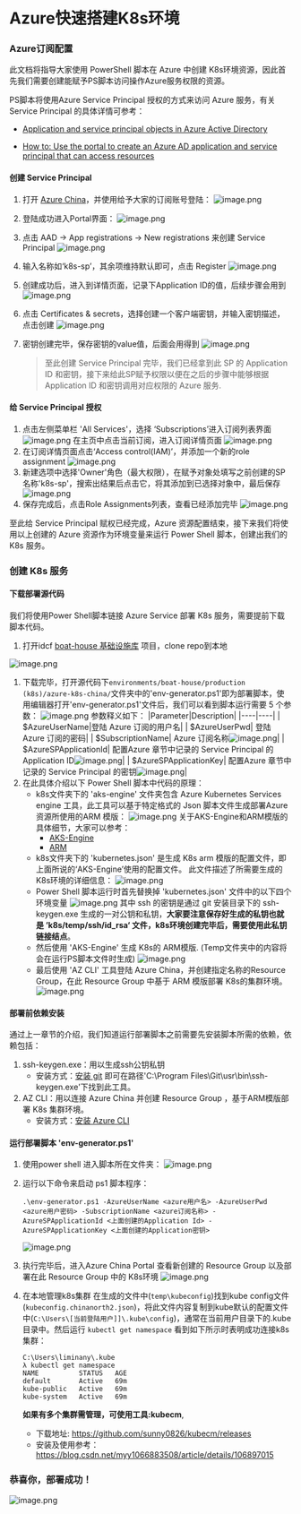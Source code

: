 # Azure快速搭建K8s环境

### Azure订阅配置
此文档将指导大家使用 PowerShell 脚本在 Azure 中创建 K8s环境资源，因此首先我们需要创建能赋予PS脚本访问操作Azure服务权限的资源。

PS脚本将使用Azure Service Principal 授权的方式来访问 Azure 服务，有关 Service Principal 的具体详情可参考：

- [Application and service principal objects in Azure Active Directory](https://docs.microsoft.com/en-us/azure/active-directory/develop/app-objects-and-service-principals#service-principal-object)

- [How to: Use the portal to create an Azure AD application and service principal that can access resources](https://docs.microsoft.com/en-us/azure/active-directory/develop/howto-create-service-principal-portal)


#### 创建 Service Principal
1. 打开 [Azure China](https://portal.azure.cn/)，并使用给予大家的订阅账号登陆：
![image.png](images/k8s-setup-01.png)
1. 登陆成功进入Portal界面：
![image.png](images/k8s-setup-02.png)
1. 点击 AAD -> App registrations -> New registrations 来创建 Service Principal
![image.png](images/k8s-setup-03.png)
1. 输入名称如‘k8s-sp’，其余项维持默认即可，点击 Register
![image.png](images/k8s-setup-04.png)
1. 创建成功后，进入到详情页面，记录下Application ID的值，后续步骤会用到
![image.png](images/k8s-setup-05.png)
1. 点击 Certificates & secrets，选择创建一个客户端密钥，并输入密钥描述，点击创建
![image.png](images/k8s-setup-06.png)
1. 密钥创建完毕，保存密钥的value值，后面会用得到
![image.png](images/k8s-setup-07.png)

    >至此创建 Service Principal 完毕，我们已经拿到此 SP 的 Application ID 和密钥，接下来给此SP赋予权限以便在之后的步骤中能够根据 Application ID 和密钥调用对应权限的 Azure 服务.

#### 给 Service Principal 授权
1. 点击左侧菜单栏 'All Services'，选择 ‘Subscriptions’进入订阅列表界面
![image.png](images/k8s-setup-08.png)
在主页中点击当前订阅，进入订阅详情页面
![image.png](images/k8s-setup-09.png)
1. 在订阅详情页面点击‘Access control(IAM)’，并添加一个新的role assignment
![image.png](images/k8s-setup-10.png)
1. 新建选项中选择'Owner'角色（最大权限），在赋予对象处填写之前创建的SP名称'k8s-sp'，搜索出结果后点击它，将其添加到已选择对象中，最后保存
![image.png](images/k8s-setup-11.png)
1. 保存完成后，点击Role Assignments列表，查看已经添加完毕
![image.png](images/k8s-setup-12.png)

至此给 Service Principal 赋权已经完成，Azure 资源配置结束，接下来我们将使用以上创建的 Azure 资源作为环境变量来运行 Power Shell 脚本，创建出我们的 K8s 服务。

### 创建 K8s 服务

#### 下载部署源代码

我们将使用Power Shell脚本链接 Azure Service 部署 K8s 服务，需要提前下载脚本代码。

1. 打开idcf [boat-house 基础设施库](https://github.com/idcf-boat-house/boat-house-infrastructure) 项目，clone repo到本地
   
![image.png](images/k8s-setup-13.png)
1. 下载完毕，打开源代码下`environments/boat-house/production (k8s)/azure-k8s-china/`文件夹中的'env-generator.ps1'即为部署脚本，使用编辑器打开'env-generator.ps1'文件后，我们可以看到脚本运行需要 5 个参数：
![image.png](images/k8s-setup-15.png)
参数释义如下：
    |Parameter|Description|
    |----|----|
    | $AzureUserName|登陆 Azure 订阅的用户名|
    | $AzureUserPwd| 登陆 Azure 订阅的密码|
    | $SubscriptionName| Azure 订阅名称![image.png](images/k8s-setup-14.png)|
    | $AzureSPApplicationId| 配置Azure 章节中记录的 Service Principal 的 Application ID![image.png](images/k8s-setup-05.png)|
    | $AzureSPApplicationKey| 配置Azure 章节中记录的 Service Principal 的密钥![image.png](images/k8s-setup-07.png)|
1. 在此具体介绍以下 Power Shell 脚本中代码的原理：
    - k8s文件夹下的 'aks-engine' 文件夹包含 Azure Kubernetes Services engine 工具，此工具可以基于特定格式的 Json 脚本文件生成部署Azure资源所使用的ARM 模版：
    ![image.png](images/k8s-setup-16.png)
    关于AKS-Engine和ARM模版的具体细节，大家可以参考：
      - [AKS-Engine](https://github.com/Azure/aks-engine)
      - [ARM](https://docs.microsoft.com/en-us/azure/azure-resource-manager/management/overview)
    - k8s文件夹下的 'kubernetes.json' 是生成 K8s arm 模版的配置文件，即上面所说的‘AKS-Engine’使用的配置文件。
    此文件描述了所需要生成的K8s环境的详细信息：
    ![image.png](images/k8s-setup-17.png)
    - Power Shell 脚本运行时首先替换掉 'kubernetes.json' 文件中的以下四个环境变量
    ![image.png](images/k8s-setup-18.png)
    其中 ssh 的密钥是通过 git 安装目录下的 ssh-keygen.exe 生成的一对公钥和私钥，**大家要注意保存好生成的私钥也就是 ’k8s/temp/ssh/id_rsa‘ 文件，k8s环境创建完毕后，需要使用此私钥链接结点**。
    - 然后使用 'AKS-Engine' 生成 K8s的 ARM模版. (Temp文件夹中的内容将会在运行PS脚本文件时生成)
    ![image.png](images/k8s-setup-19.png)
    - 最后使用 'AZ CLI' 工具登陆 Azure China，并创建指定名称的Resource Group，在此 Resource Group 中基于 ARM 模版部署 K8s的集群环境。
    ![image.png](images/k8s-setup-20.png)

#### 部署前依赖安装
通过上一章节的介绍，我们知道运行部署脚本之前需要先安装脚本所需的依赖，依赖包括：
1. ssh-keygen.exe：用以生成ssh公钥私钥
    - 安装方式：[安装 git](https://git-scm.com/book/zh/v2/%E8%B5%B7%E6%AD%A5-%E5%AE%89%E8%A3%85-Git) 即可在路径'C:\Program Files\Git\usr\bin\ssh-keygen.exe'下找到此工具。
1. AZ CLI：用以连接 Azure China 并创建 Resource Group ，基于ARM模版部署 K8s 集群环境。
    - 安装方式：[安装 Azure CLI](https://docs.microsoft.com/zh-cn/cli/azure/install-azure-cli?view=azure-cli-latest)

#### 运行部署脚本 'env-generator.ps1'
1. 使用power shell 进入脚本所在文件夹：
![image.png](images/k8s-setup-21.png)
1. 运行以下命令来启动 ps1 脚本程序：
    ```
    .\env-generator.ps1 -AzureUserName <azure用户名> -AzureUserPwd <azure用户密码> -SubscriptionName <azure订阅名称> -AzureSPApplicationId <上面创建的Application Id> -AzureSPApplicationKey <上面创建的Application密钥>
    ```
    ![image.png](images/k8s-setup-22.png)
1. 执行完毕后，进入Azure China Portal 查看新创建的 Resource Group 以及部署在此 Resource Group 中的 K8s环境
   ![image.png](images/k8s-setup-23.png)
1. 在本地管理k8s集群
   在生成的文件中(`temp\kubeconfig`)找到kube config文件(`kubeconfig.chinanorth2.json`)，将此文件内容复制到kube默认的配置文件中(`C:\Users\[当前登陆用户]]\.kube\config`)，通常在当前用户目录下的.kube目录中。然后运行 `kubectl get namespace`  看到如下所示时表明成功连接k8s集群：

    ```
    C:\Users\liminany\.kube
    λ kubectl get namespace
    NAME          STATUS   AGE
    default       Active   69m
    kube-public   Active   69m
    kube-system   Active   69m
    ```

    **如果有多个集群需管理，可使用工具:kubecm**,
    - 下载地址: https://github.com/sunny0826/kubecm/releases
    - 安装及使用参考：https://blog.csdn.net/myy1066883508/article/details/106897015

### 恭喜你，部署成功！
![image.png](/images/idcf-future.png)
